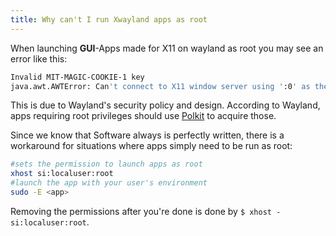 ```yaml
---
title: Why can't I run Xwayland apps as root
---
```


When launching **GUI**-Apps made for X11 on wayland as root you may see an error like this:

```sh
Invalid MIT-MAGIC-COOKIE-1 key
java.awt.AWTError: Can't connect to X11 window server using ':0' as the value of the DISPLAY variable.
```

This is due to Wayland's security policy and design.
According to Wayland, apps requiring root privileges should use [Polkit](https://wiki.archlinux.org/title/Polkit) to acquire those.


Since we know that Software always is perfectly written, there is a workaround for situations where apps simply need to be run as root:

```sh
#sets the permission to launch apps as root
xhost si:localuser:root
#launch the app with your user's environment 
sudo -E <app>
```

Removing the permissions after you're done is done by `$ xhost -si:localuser:root`.
